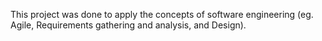 This project was done to apply the concepts of software engineering (eg. Agile, Requirements gathering and analysis, and Design).
